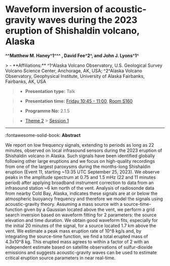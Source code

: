 # Waveform inversion of acoustic-gravity waves during the 2023 eruption of Shishaldin volcano, Alaska

**^^Matthew M. Haney^1^^^ , David Fee^2^, and John J. Lyons^1^**

<!-- more -->> - **Affiliations:** ^1^Alaska Volcano Observatory, U.S. Geological Survey Volcano Science Center, Anchorage, AK, USA; ^2^Alaska Volcano Observatory, Geophysical Institute, University of Alaska Fairbanks, Fairbanks, AK, USA 

> - **Presentation type:** Talk

> - **Presentation time:** [Friday 10:45 - 11:00](../sessions_comparison.md#__tabbed_4_2), [Room S160](../maps_venue.md#__tabbed_1_2)

> - **Programme No:** 2.1.5

> - [Theme 2](../theme2.md) > [Session 1](../sessions/session-2-1.md)

--- 

:fontawesome-solid-book: **Abstract**

We report on low frequency signals, extending to periods as long as 22 minutes, observed on local infrasound sensors during the 2023 eruption of Shishaldin volcano in Alaska. Such signals have been identified globally following other large eruptions and we focus on high-quality recordings from one of the largest paroxysms during the months-long Shishaldin eruption (Event 11, starting ~13:35 UTC September 25, 2023). We observe peaks in the amplitude spectrum at 0.75 and 1.5 mHz (22 and 11 minutes period) after applying broadband instrument correction to data from an infrasound station ~6 km north of the vent. Analysis of radiosonde data from nearby Cold Bay, Alaska, indicates these signals are at or below the atmospheric buoyancy frequency and therefore we model the signals using acoustic-gravity theory. Assuming a mass source with a source-time-function given by a Gaussian located above the vent, we perform a grid search inversion based on waveform fitting for 2 parameters: the source elevation and time duration. We obtain good waveform fits, especially for the initial 20 minutes of the signal, for a source located 1.7 km above the vent. We estimate a peak mass eruption rate of 10^8 kg/s and, by integrating the source-time function, we find a total erupted mass of 4.3x10^8 kg. This erupted mass agrees to within a factor of 2 with an independent estimate based on satellite observations of sulfur-dioxide emissions and suggests acoustic-gravity waves can be used to estimate critical eruption source parameters in near real-time.

